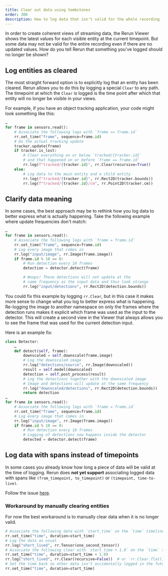 ```yaml
---
title: Clear out data using tombstones
order: 300
description: How to log data that isn't valid for the whole recording
---
```

In order to create coherent views of streaming data, the Rerun Viewer shows the latest values for each visible entity at the current timepoint. But some data may not be valid for the entire recording even if there are no updated values. How do you tell Rerun that something you've logged should no longer be shown?

## Log entities as cleared
The most straight forward option is to explicitly log that an entity has been cleared. Rerun allows you to do this by logging a special `Clear` to any path. The timepoint at which the `Clear` is logged is the time point after which that entity will no longer be visible in your views.

For example, if you have an object tracking application, your code might look something like this:
```python
…
for frame in sensors.read():
    # Associate the following logs with `frame == frame.id`
    rr.set_time("frame", sequence=frame.id)
    # Do the actual tracking update
    tracker.update(frame)
    if tracker.is_lost:
        # Clear everything on or below `tracked/{tracker.id}`
        # and that happened on or before `frame == frame.id`
        rr.log(f"tracked/{tracker.id}", rr.Clear(recursive=True))
    else:
        # Log data to the main entity and a child entity
        rr.log(f"tracked/{tracker.id}", rr.Rect2D(tracker.bounds))
        rr.log(f"tracked/{tracker.id}/cm", rr.Point2D(tracker.cm))

```
## Clarify data meaning
In some cases, the best approach may be to rethink how you log data to better express what is actually happening. Take the following example where update frequencies don't match:

```python
…
for frame in sensors.read():
    # Associate the following logs with `frame = frame.id`
    rr.set_time("frame", sequence=frame.id)
    # Log every image that comes in
    rr.log("input/image", rr.Image(frame.image))
    if frame.id % 10 == 0:
        # Run detection every 10 frames
        detection = detector.detect(frame)

        # Woops! These detections will not update at the
        # same frequency as the input data and thus look strange
        rr.log("input/detections", rr.Rect2D(detection.bounds))
```
You could fix this example by logging `rr.Clear`, but in this case it makes more sense to change what you log to better express what is happening. Re-logging the image to another namespace on only the frames where the detection runs makes it explicit which frame was used as the input to the detector. This will create a second view in the Viewer that always allows you to see the frame that was used for the current detection input.

Here is an example fix:
```python
class Detector:
    …
    def detect(self, frame):
        downscaled = self.downscale(frame.image)
        # Log the downscaled image
        rr.log("detections/source", rr.Image(downscaled))
        result = self.model(downscaled)
        detection = self.post_process(result)
        # Log the detections together with the downscaled image
        # Image and detections will update at the same frequency
        rr.log("downscaled/detections", rr.Rect2D(detection.bounds))
        return detection
…
for frame in sensors.read():
    # Associate the following logs with `frame = frame.id`
    rr.set_time("frame", sequence=frame.id)
    # Log every image that comes in
    rr.log("input/image", rr.Image(frame.image))
    if frame.id % 10 == 0:
        # Run detection every 10 frames
        # Logging of detections now happens inside the detector
        detected = detector.detect(frame)
```

## Log data with spans instead of timepoints
In some cases you already know how long a piece of data will be valid at the time of logging. Rerun does **not yet support** associating logged data with spans like `(from_timepoint, to_timepoint)` or `(timepoint, time-to-live)`.

Follow the issue [here](https://github.com/rerun-io/rerun/issues/3008).

### Workaround by manually clearing entities
For now the best workaround is to manually clear data when it is no longer valid.
```python
# Associate the following data with `start_time` on the `time` timeline
rr.set_time("time", duration=start_time)
# Log the data as usual
rr.log("short_lived", rr.Tensor(one_second_tensor))
# Associate the following clear with `start_time + 1.0` on the `time` timeline
rr.set_time("time", duration=start_time + 1.0)
rr.log("short_lived", rr.Clear(recursive=False))  # or `rr.Clear.flat()`
# Set the time back so other data isn't accidentally logged in the future.
rr.set_time("time", duration=start_time)
```
